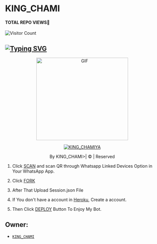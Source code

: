 # KING_CHAMI

#### TOTAL REPO VIEWS📍

![Visitor Count](https://profile-counter.glitch.me/terror-boy/count.svg)
## [![Typing SVG](https://readme-typing-svg.herokuapp.com?font=Rockstar-ExtraBold&color=F33A6A&lines=WELCOME+TO+KING_CHAMI+WA+BOT.;CREATED+BY+KING_CHAMI;BEST+MULTIDEVICE+WA+BOT;THANKS+FOR+VISITING+MY+GIT)](https://git.io/typing-svg)

 </a>

</p>

<div align="center">

  <p align="center">

<img src="https://i.ibb.co/Wc43gsh/Whats-App-Image-2022-08-11-at-2-19-52-PM.jpg" alt="GIF" width="300" height="270"/>

</p>

  <p align="center">

<a href="#"><img title="KING_CHAMIYA" src="https://img.shields.io/badge/KING_CHAMI-green?colorA=%23ff0000&colorB=%23017e40&style=for-the-badge"></a>

</p>

</div>

<p align="center">By KING_CHAMI>| © | Reserved  </br> 


1. Click [SCAN](https://replit.com/@KINGCHAMI/KINGCHAMIYA?v=1) and scan QR through Whatsapp Linked Devices Option in Your WhatsApp App.

2. Click [FORK](https://github.com/KINGCHAMI/KINGCHAMI_MD)

2. After That Upload Session.json File

3. If You don't have a account in [Heroku](https://signup.heroku.com/), Create a account.

5. Then Click [DEPLOY](https://heroku.com/deploy) Button To Enjoy My Bot.


## Owner:
* [`KING_CHAMI`](https://github.com/KINGCHAMI/KINGCHAMI_MD)


